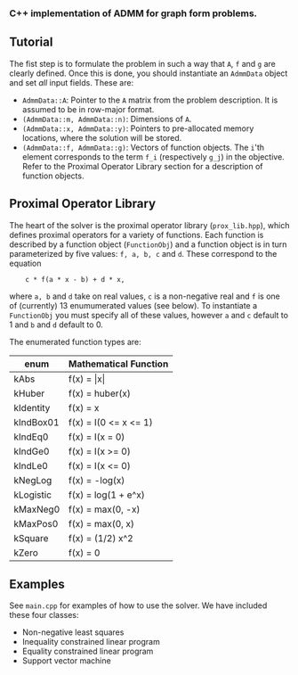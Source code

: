 ### C++ implementation of ADMM for graph form problems.



Tutorial
--------
The fist step is to formulate the problem in such a way that `A`, `f` and `g` are clearly defined. Once this is done, you should instantiate an `AdmmData` object and set _all_ input fields. These are:

  + `AdmmData::A`: Pointer to the `A` matrix from the problem description. It is assumed to be in row-major format. 
  + `(AdmmData::m, AdmmData::n)`: Dimensions of `A`.
  + `(AdmmData::x, AdmmData::y)`: Pointers to pre-allocated memory locations, where the solution will be stored.
  + `(AdmmData::f, AdmmData::g)`: Vectors of function objects. The `i`'th element corresponds to the term `f_i`  (respectively `g_j`) in the objective. Refer to the Proximal Operator Library section for a description of function objects.


Proximal Operator Library
-------------------------
The heart of the solver is the proximal operator library (`prox_lib.hpp`), which defines proximal operators for a variety of functions. Each function is described by a function object (`FunctionObj`) and a function object is in turn parameterized by five values: `f, a, b, c` and `d`. These correspond to the equation

```
	c * f(a * x - b) + d * x,
```

where `a, b` and `d` take on real values, `c` is a non-negative real and `f` is one of (currently) 13 enumumerated values (see below). To instantiate a `FunctionObj` you must specify all of these values, however `a` and `c` default to 1 and `b` and `d` default to 0. 

The enumerated function types are:

| enum      | Mathematical Function |
| --------- |:----------------------| 
| kAbs      | f(x) = &#124;x&#124;  |
| kHuber    | f(x) = huber(x)       |
| kIdentity | f(x) = x              |  
| kIndBox01 | f(x) = I(0 <= x <= 1) |
| kIndEq0   | f(x) = I(x = 0)       |
| kIndGe0   | f(x) = I(x >= 0)      |
| kIndLe0   | f(x) = I(x <= 0)      |
| kNegLog   | f(x) = -log(x)        |
| kLogistic | f(x) = log(1 + e^x)   |
| kMaxNeg0  | f(x) = max(0, -x)     |
| kMaxPos0  | f(x) = max(0, x)      |
| kSquare   | f(x) = (1/2) x^2      |
| kZero     | f(x) = 0              |

Examples
--------
See `main.cpp` for examples of how to use the solver. We have included these four classes:

  + Non-negative least squares
  + Inequality constrained linear program
  + Equality constrained linear program
  + Support vector machine
